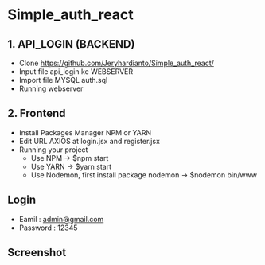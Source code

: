 # Simple_auth_react
## 1. API_LOGIN (BACKEND)
   - Clone https://github.com/Jeryhardianto/Simple_auth_react/
   - Input file api_login ke WEBSERVER
   - Import file MYSQL auth.sql
   - Running webserver
## 2. Frontend
   - Install Packages Manager NPM or YARN
   - Edit URL AXIOS at login.jsx and register.jsx
   - Running your project
     - Use NPM ->  $npm start
     - Use YARN -> $yarn start
     - Use Nodemon, first install package nodemon -> $nodemon bin/www
## Login
   - Eamil    : admin@gmail.com
   - Password : 12345
## Screenshot
